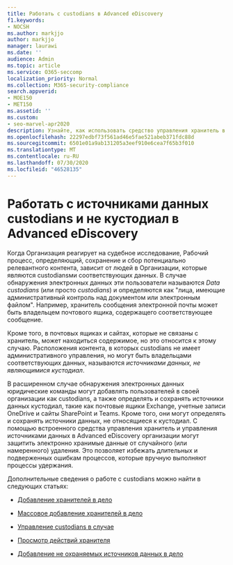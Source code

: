 ```yaml
---
title: Работать с custodians в Advanced eDiscovery
f1.keywords:
- NOCSH
ms.author: markjjo
author: markjjo
manager: laurawi
ms.date: ''
audience: Admin
ms.topic: article
ms.service: O365-seccomp
localization_priority: Normal
ms.collection: M365-security-compliance
search.appverid:
- MOE150
- MET150
ms.assetid: ''
ms.custom:
- seo-marvel-apr2020
description: Узнайте, как использовать средство управления хранитель в Advanced eDiscovery для управления данными в юридическом случае.
ms.openlocfilehash: 22297edbf73f561ad46e5fae521abeb371fdc88d
ms.sourcegitcommit: 6501e01a9ab131205a3eef910e6cea7f65b3f010
ms.translationtype: MT
ms.contentlocale: ru-RU
ms.lasthandoff: 07/30/2020
ms.locfileid: "46528135"
---
```

# <a name="work-with-custodians-and-non-custodial-data-sources-in-advanced-ediscovery"></a>Работать с источниками данных custodians и не кустодиал в Advanced eDiscovery

Когда Организация реагирует на судебное исследование, Рабочий процесс, определяющий, сохранение и сбор потенциально релевантного контента, зависит от людей в Организации, которые являются custodiansми соответствующих данных. В случае обнаружения электронных данных эти пользователи называются *Data custodians* (или просто *custodians*) и определяются как "лица, имеющие административный контроль над документом или электронным файлом". Например, хранитель сообщения электронной почты может быть владельцем почтового ящика, содержащего соответствующее сообщение.

Кроме того, в почтовых ящиках и сайтах, которые не связаны с хранитель, может находиться содержимое, но это относится к этому случаю. Расположения контента, в которых custodians не имеет административного управления, но могут быть владельцами соответствующих данных, называются *источниками данных, не являющимися кустодиал*.

В расширенном случае обнаружения электронных данных юридические команды могут добавлять пользователей в своей организации как custodians, а также определять и сохранять источники данных кустодиал, такие как почтовые ящики Exchange, учетные записи OneDrive и сайты SharePoint и Teams. Кроме того, они могут определять и сохранять источники данных, не относящиеся к кустодиал. С помощью встроенного средства управления хранитель и управления источниками данных в Advanced eDiscovery организации могут защитить электронно хранимые данные от случайного (или намеренного) удаления. Это позволяет избежать длительных и подверженных ошибкам процессов, которые вручную выполняют процессы удержания.

Дополнительные сведения о работе с custodians можно найти в следующих статьях:

- [Добавление хранителей в дело](add-custodians-to-case.md)

- [Массовое добавление хранителей в дело](bulk-add-custodians.md)

- [Управление custodians в случае](manage-new-custodians.md)

- [Просмотр действий хранителя](view-custodian-activity.md)

- [Добавление не охраняемых источников данных в дело](non-custodial-data-sources.md)
